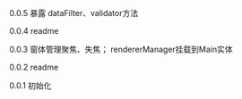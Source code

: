 0.0.5
暴露 dataFilter、validator方法

0.0.4
readme

0.0.3
窗体管理聚焦、失焦；
rendererManager挂载到Main实体

0.0.2
readme

0.0.1
初始化
